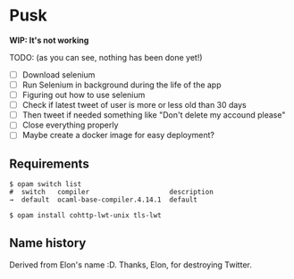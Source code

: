 # Pusk

**WIP: It's not working**

TODO: (as you can see, nothing has been done yet!)

- [ ] Download selenium
- [ ] Run Selenium in background during the life of the app
- [ ] Figuring out how to use selenium
- [ ] Check if latest tweet of user is more or less old than 30 days
- [ ] Then tweet if needed something like "Don't delete my accound please"
- [ ] Close everything properly
- [ ] Maybe create a docker image for easy deployment?

## Requirements

```opam
$ opam switch list
#  switch   compiler                    description
→  default  ocaml-base-compiler.4.14.1  default
```

```sh
$ opam install cohttp-lwt-unix tls-lwt
```

## Name history

Derived from Elon's name :D. Thanks, Elon, for destroying Twitter.
